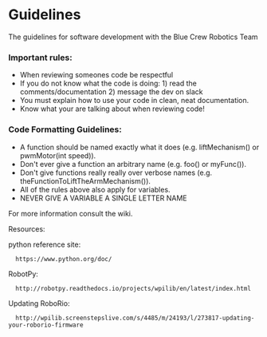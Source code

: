 # Guidelines
The guidelines for software development with the Blue Crew Robotics Team

### Important rules:
  - When reviewing someones code be respectful
  - If you do not know what the code is doing: 1) read the comments/documentation 2) message the dev on slack 
  - You must explain how to use your code in clean, neat documentation.
  - Know what your are talking about when reviewing code! 
  
  
### Code Formatting Guidelines:
  - A function should be named exactly what it does (e.g. liftMechanism() or pwmMotor(int speed)).
  - Don't ever give a function an arbitrary name (e.g. foo() or myFunc()).
  - Don't give functions really really over verbose names (e.g. theFunctionToLiftTheArmMechanism()).
  - All of the rules above also apply for variables.
  - NEVER GIVE A VARIABLE A SINGLE LETTER NAME
  

For more information consult the wiki.


Resources:

  python reference site:
  
      https://www.python.org/doc/
      
  RobotPy:
  
      http://robotpy.readthedocs.io/projects/wpilib/en/latest/index.html
  
  Updating RoboRio:
  
      http://wpilib.screenstepslive.com/s/4485/m/24193/l/273817-updating-your-roborio-firmware
      
  
